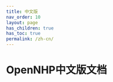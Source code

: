 ```yaml
---
title: 中文版
nav_order: 10
layout: page
has_children: true
has_toc: true
permalink: /zh-cn/
---
```


# OpenNHP中文版文档

